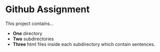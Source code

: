 # Github Assignment

This project contains...
- **One** directory
- **Two** subdirectories
- **Three** html files inside each subdirectory which contain sentences.